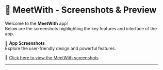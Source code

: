 # 🤝 MeetWith - Screenshots & Preview

Welcome to the **MeetWith** app!  
Below are the screenshots highlighting the key features and interface of the app.

📸 **App Screenshots**  
Explore the user-friendly design and powerful features.

🔗 [Click here to view the MeetWith screenshots](https://drive.google.com/file/d/1HuMVta5w8zG60FLOmrhKCoqFbL5hlaQe/view?usp=sharing)

---
